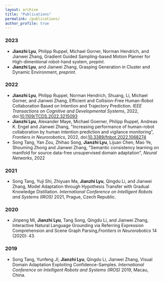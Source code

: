 ```yaml
---
layout: archive
title: "Publications"
permalink: /publications/
author_profile: true
---
```


### 2023
  + **Jianzhi Lyu**, Philipp Ruppel, Michael Gorner, Norman Hendrich, and Jianwei Zhang, Gradient Guided Sampling-based Motion Planner for High-dimentional robot-hand system, *prepint*.
  + **Jianzhi Lyu**, and Jianwei Zhang, Grasping Generation in Cluster and Dynamic Environment, *preprint*.
 
### 2022
  + **Jianzhi Lyu**, Philipp Ruppel, Norman Hendrich, Shuang, Li, Michael Gorner, and Jianwei Zhang, Efficient and Collision-Free Human-Robot Collaboration Based on Intention and Trajectory Prediction. *IEEE Transactions on Cognitive and Developmental Systems*, 2022, doi:[10.1109/TCDS.2022.3215093](https://ieeexplore.ieee.org/document/9920012)
  + **Jianzhi Lyu**, Alexander Maye, Michael Goerner, Philipp Ruppel, Andreas K. Engel and Jianwei Zhang, "Increasing performance of human-robot collaboration by human intention prediction and vigilance monitoring", *Frontiers in Neurorobotics*, 2022, doi:[10.3389/fnbot.2022.1068274](https://www.frontiersin.org/articles/10.3389/fnbot.2022.1068274/abstract)
  + Song Tang, Yan Zou, Zhihao Song, **Jianzhi Lyu**, Lijuan Chen, Mao Ye, Shouming Zhong and Jianwei Zhang, "Semantic consistency learning on manifold for source data-free unsupervised domain adaptation", *Neural Networks*, 2022

### 2021
  + Song Tang, Yuji Shi, Zhiyuan Ma, **Jianzhi Lyu**, Qingdu Li, and Jianwei Zhang, Model Adaptation through Hypothesis Transfer with Gradual Knowledge Distillation. *International Conference on Intelligent Robots and Systems (IROS)* 2021, Prague, Czech Republic.
  
### 2020
  + Jinpeng Mi, **Jianzhi Lyu**, Tang Song, Qingdu Li, and Jianwei Zhang, Interactive Natural Language Grounding via Referring Expression Comprehension and Scene Graph Parsing,*Frontiers in Neurorobotics* 14 (2020): 43.
  
### 2019
  + Song Tang, Yunfeng JI, **Jianzhi Lyu**, Qingdu Li, Jianwei Zhang, Visual Domain Adaptation Exploiting Confidence-Samples. *International Conference on Intelligent Robots and Systems (IROS)* 2019, Macau, China.
